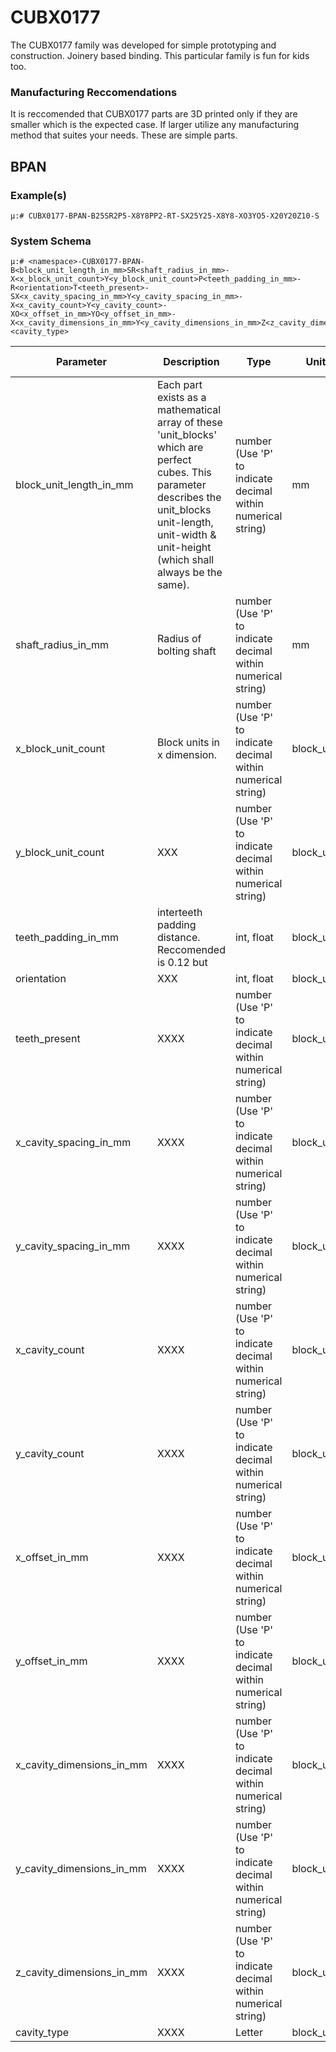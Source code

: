# CUBX0177
The CUBX0177 family was developed for simple prototyping and construction. Joinery based binding. This particular family is fun for kids too.

### Manufacturing Reccomendations
It is reccomended that CUBX0177 parts are 3D printed only if they are smaller which is the expected case. If larger utilize any manufacturing method that suites your needs. These are simple parts.

## BPAN

### Example(s)

    μ:# CUBX0177-BPAN-B25SR2P5-X8Y8PP2-RT-SX25Y25-X8Y8-XO3YO5-X20Y20Z10-S

### System Schema

    μ:# <namespace>-CUBX0177-BPAN-B<block_unit_length_in_mm>SR<shaft_radius_in_mm>-X<x_block_unit_count>Y<y_block_unit_count>P<teeth_padding_in_mm>-R<orientation>T<teeth_present>-SX<x_cavity_spacing_in_mm>Y<y_cavity_spacing_in_mm>-X<x_cavity_count>Y<y_cavity_count>-XO<x_offset_in_mm>YO<y_offset_in_mm>-X<x_cavity_dimensions_in_mm>Y<y_cavity_dimensions_in_mm>Z<z_cavity_dimensions_in_mm>-<cavity_type>



| Parameter             | Description                    |        Type       |    Units    |    Example  |  Example Meaning  |
| --------------------- | ------------------------------ | ------------------|-------------|-------------|-------------------|
| block_unit_length_in_mm  | Each part exists as a mathematical array of these 'unit_blocks' which are perfect cubes. This parameter describes the unit_blocks unit-length, unit-width & unit-height (which shall always be the same). | number (Use 'P' to indicate decimal within numerical string)  |    mm    |      S       |       S       |
| shaft_radius_in_mm  | Radius of bolting shaft | number (Use 'P' to indicate decimal within numerical string)  |     mm      |      S       |       S       |
| x_block_unit_count  | Block units in x dimension. | number (Use 'P' to indicate decimal within numerical string)  |     block_unit      |      S       |       M       |
| y_block_unit_count  | XXX | number (Use 'P' to indicate decimal within numerical string)  |     block_units     |      S       |       M       | 
| teeth_padding_in_mm  | interteeth padding distance. Reccomended is 0.12 but  | int, float  |     block_unit      |      S       |        M       |
| orientation  | XXX| int, float  |     block_unit      |       M       |
| teeth_present  | XXXX | number (Use 'P' to indicate decimal within numerical string)  |     block_unit      |      S       |        M       |
| x_cavity_spacing_in_mm  | XXXX | number (Use 'P' to indicate decimal within numerical string)  |     block_unit      |      S       |        M       |
| y_cavity_spacing_in_mm  | XXXX | number (Use 'P' to indicate decimal within numerical string)  |     block_unit      |      S       |        M       |
| x_cavity_count  | XXXX | number (Use 'P' to indicate decimal within numerical string)  |     block_unit      |      S       |        M       |
| y_cavity_count  | XXXX | number (Use 'P' to indicate decimal within numerical string)  |     block_unit      |      S       |        M       |
| x_offset_in_mm  | XXXX | number (Use 'P' to indicate decimal within numerical string)  |     block_unit      |      S       |        M       |
| y_offset_in_mm  | XXXX | number (Use 'P' to indicate decimal within numerical string)  |     block_unit      |      S       |        M       |
| x_cavity_dimensions_in_mm  | XXXX | number (Use 'P' to indicate decimal within numerical string)  |     block_unit      |      S       |        M       |
| y_cavity_dimensions_in_mm  | XXXX | number (Use 'P' to indicate decimal within numerical string)  |     block_unit      |      S       |        M       |
| z_cavity_dimensions_in_mm  | XXXX | number (Use 'P' to indicate decimal within numerical string)  |     block_unit      |      S       |        M       |
| cavity_type  | XXXX | Letter  |     block_unit      |      S       |        M       |

